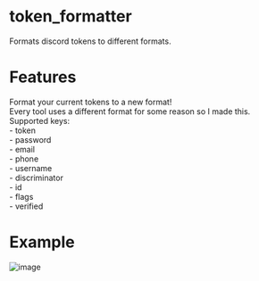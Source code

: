 # token_formatter
 Formats discord tokens to different formats.

# Features
Format your current tokens to a new format!\
Every tool uses a different format for some reason so I made this.\
Supported keys:\
    - token\
    - password\
    - email\
    - phone\
    - username\
    - discriminator\
    - id\
    - flags\
    - verified

# Example
![image](https://cdn.discordapp.com/attachments/882598737501900860/883748708452294656/unknown.png)
